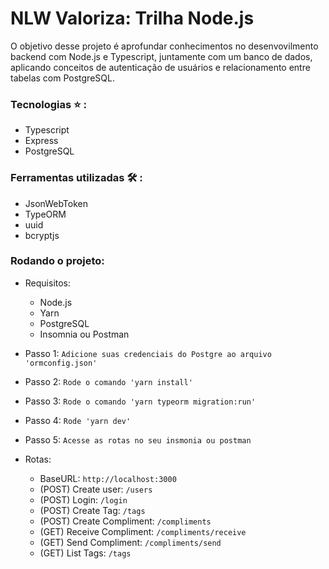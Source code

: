 # NLW Valoriza: __Trilha Node.js__

O objetivo desse projeto é aprofundar conhecimentos no desenvovilmento backend com Node.js e Typescript, juntamente com um banco de dados, aplicando conceitos de autenticação de usuários e relacionamento entre tabelas com PostgreSQL.

### Tecnologias :star: :
- Typescript
- Express
- PostgreSQL

### Ferramentas utilizadas :hammer_and_wrench: :
- JsonWebToken
- TypeORM 
- uuid
- bcryptjs


### Rodando o projeto:
- Requisitos:
	- Node.js
	- Yarn
	- PostgreSQL
	- Insomnia ou Postman

- Passo 1: `Adicione suas credenciais do Postgre ao arquivo 'ormconfig.json'`
- Passo 2: `Rode o comando 'yarn install'`
- Passo 3: `Rode o comando 'yarn typeorm migration:run'`
- Passo 4: `Rode 'yarn dev'`
- Passo 5: `Acesse as rotas no seu insmonia ou postman`

- Rotas:
	- BaseURL: `http://localhost:3000`
	- (POST) Create user: `/users`
	- (POST) Login: `/login`
	- (POST) Create Tag: `/tags`
	- (POST) Create Compliment: `/compliments`
	- (GET) Receive Compliment: `/compliments/receive`
	- (GET) Send Compliment: `/compliments/send`
	- (GET) List Tags: `/tags`
